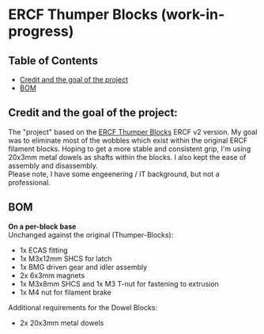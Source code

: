 <h1>ERCF Thumper Blocks (work-in-progress)</h1>

<h2 tabindex="-1" class="heading-element" dir="auto">Table of Contents</h2>
<a id="user-content-which-block" class="anchor" aria-label="Permalink: Table of Contents" href="#table-of-contents"></a>
<ul dir="auto">
        <li><a href="#credit_and_goal">Credit and the goal of the project</a></li>
        <li><a href="#bom">BOM</a></li>
</ul>

<h2>Credit and the goal of the project:</h2>
<a id="user-content-which-block" class="anchor" aria-label="Permalink: Credit and the goal of the project" href="#credit_and_goal"></a>
The "project" based on the <a href="https://github.com/kieraneglin/Thumper-Blocks?tab=readme-ov-file#which-block">ERCF Thumper Blocks</a> ERCF v2 version. My goal was to eliminate most of the wobbles which exist within the original ERCF filament blocks. Hoping to get a more stable and consistent grip, I'm using 20x3mm metal dowels as shafts within the blocks. I also kept the ease of assembly and disassembly.
<br>
Please note, I have some engeenering / IT background, but not a professional.

<h2>BOM</h2>
<a id="user-content-which-block" class="anchor" aria-label="Permalink: BOM" href="#BOM"></a>
<b>On a per-block base</b>
<div>Unchanged against the original (Thumper-Blocks):
<ul>
        <li>1x ECAS fitting </li>
        <li>1x M3x12mm SHCS for latch </li>
        <li>1x BMG driven gear and idler assembly </li>
        <li>2x 6x3mm magnets </li>
        <li>1x M3x8mm SHCS and 1x M3 T-nut for fastening to extrusion </li>
        <li>1x M4 nut for filament brake </li>
</ul>
<div>Additional requirements for the Dowel Blocks:
<ul>
        <li>2x 20x3mm metal dowels</li>
</ul>
